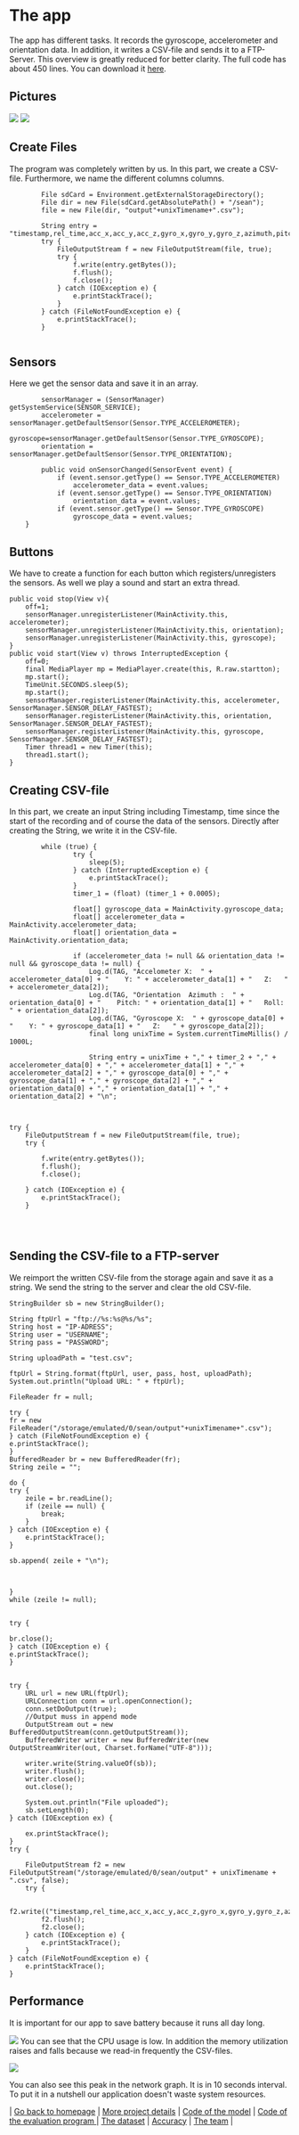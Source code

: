 # The app
The app has different tasks. It records the gyroscope, accelerometer and orientation data. In addition, it writes a CSV-file and sends it to a FTP-Server. This overview is greatly reduced for better clarity. The full code has about 450 lines. You can download it  [here](https://github.com/MatheLi/BWKI/releases/tag/v1).

## Pictures
![](https://raw.githubusercontent.com/MatheLi/BWKI/master/res/Screenshot_app%20.png?raw=true)
![](https://raw.githubusercontent.com/MatheLi/BWKI/master/res/Screenshot_icon.png?raw=true)

## Create Files
The program was completely written by us.
In this part, we create a CSV-file. Furthermore, we name the different columns columns.
```
        File sdCard = Environment.getExternalStorageDirectory();
        File dir = new File(sdCard.getAbsolutePath() + "/sean");
        file = new File(dir, "output"+unixTimename+".csv");
   
        String entry = "timestamp,rel_time,acc_x,acc_y,acc_z,gyro_x,gyro_y,gyro_z,azimuth,pitch,roll\n";
        try {
            FileOutputStream f = new FileOutputStream(file, true);
            try {
                f.write(entry.getBytes());
                f.flush();
                f.close();
            } catch (IOException e) {
                e.printStackTrace();
            }
        } catch (FileNotFoundException e) {
            e.printStackTrace();
        }
        
```
## Sensors
Here we get the sensor data and save it in an array.
```
        sensorManager = (SensorManager) getSystemService(SENSOR_SERVICE);
        accelerometer = sensorManager.getDefaultSensor(Sensor.TYPE_ACCELEROMETER);
        gyroscope=sensorManager.getDefaultSensor(Sensor.TYPE_GYROSCOPE);
        orientation = sensorManager.getDefaultSensor(Sensor.TYPE_ORIENTATION);
        
        public void onSensorChanged(SensorEvent event) {
            if (event.sensor.getType() == Sensor.TYPE_ACCELEROMETER)
                accelerometer_data = event.values;
            if (event.sensor.getType() == Sensor.TYPE_ORIENTATION)
                orientation_data = event.values;
            if (event.sensor.getType() == Sensor.TYPE_GYROSCOPE)
                gyroscope_data = event.values;
    }
```
## Buttons
We have to create a function for each button which registers/unregisters the sensors. As well we play a sound and start an extra thread.

```
public void stop(View v){
    off=1;
    sensorManager.unregisterListener(MainActivity.this, accelerometer);
    sensorManager.unregisterListener(MainActivity.this, orientation);
    sensorManager.unregisterListener(MainActivity.this, gyroscope);
}
public void start(View v) throws InterruptedException {
    off=0;
    final MediaPlayer mp = MediaPlayer.create(this, R.raw.startton);
    mp.start();
    TimeUnit.SECONDS.sleep(5);
    mp.start();
    sensorManager.registerListener(MainActivity.this, accelerometer, SensorManager.SENSOR_DELAY_FASTEST);
    sensorManager.registerListener(MainActivity.this, orientation, SensorManager.SENSOR_DELAY_FASTEST);
    sensorManager.registerListener(MainActivity.this, gyroscope, SensorManager.SENSOR_DELAY_FASTEST);
    Timer thread1 = new Timer(this);
    thread1.start();
}
```  
## Creating CSV-file    
In this part, we create an input String including Timestamp, time since the start of the recording and of course the data of the sensors. 
Directly after creating the String, we write it in the CSV-file.
```
        while (true) {
                try {
                    sleep(5);
                } catch (InterruptedException e) {
                    e.printStackTrace();
                }
                timer_1 = (float) (timer_1 + 0.0005);

                float[] gyroscope_data = MainActivity.gyroscope_data;
                float[] accelerometer_data = MainActivity.accelerometer_data;
                float[] orientation_data = MainActivity.orientation_data;

                if (accelerometer_data != null && orientation_data != null && gyroscope_data != null) {
                    Log.d(TAG, "Accelometer X:  " + accelerometer_data[0] + "    Y: " + accelerometer_data[1] + "   Z:   " + accelerometer_data[2]);
                    Log.d(TAG, "Orientation  Azimuth :  " + orientation_data[0] + "    Pitch: " + orientation_data[1] + "   Roll:   " + orientation_data[2]);
                    Log.d(TAG, "Gyroscope X:  " + gyroscope_data[0] + "    Y: " + gyroscope_data[1] + "   Z:   " + gyroscope_data[2]);
                    final long unixTime = System.currentTimeMillis() / 1000L;

                    String entry = unixTime + "," + timer_2 + "," + accelerometer_data[0] + "," + accelerometer_data[1] + "," + accelerometer_data[2] + "," + gyroscope_data[0] + "," + gyroscope_data[1] + "," + gyroscope_data[2] + "," + orientation_data[0] + "," + orientation_data[1] + "," + orientation_data[2] + "\n";
                    
                    
              
try {
    FileOutputStream f = new FileOutputStream(file, true);
    try {

        f.write(entry.getBytes());
        f.flush();
        f.close();

    } catch (IOException e) {
        e.printStackTrace();
    }


                       
```
## Sending the CSV-file to a FTP-server
We reimport the written CSV-file from the storage again and save it as a string. We send the string to the server and clear the old CSV-file.

                               
```
StringBuilder sb = new StringBuilder();

String ftpUrl = "ftp://%s:%s@%s/%s";
String host = "IP-ADRESS";
String user = "USERNAME";
String pass = "PASSWORD";

String uploadPath = "test.csv";

ftpUrl = String.format(ftpUrl, user, pass, host, uploadPath);
System.out.println("Upload URL: " + ftpUrl);

FileReader fr = null;

try {
fr = new FileReader("/storage/emulated/0/sean/output"+unixTimename+".csv");
} catch (FileNotFoundException e) {
e.printStackTrace();
}
BufferedReader br = new BufferedReader(fr);
String zeile = "";

do {
try {
    zeile = br.readLine();
    if (zeile == null) {
        break;
    }
} catch (IOException e) {
    e.printStackTrace();
}

sb.append( zeile + "\n");



}
while (zeile != null);


try {

br.close();
} catch (IOException e) {
e.printStackTrace();
}


try {
    URL url = new URL(ftpUrl);
    URLConnection conn = url.openConnection();
    conn.setDoOutput(true);
    //Output muss in append mode
    OutputStream out = new BufferedOutputStream(conn.getOutputStream());
    BufferedWriter writer = new BufferedWriter(new OutputStreamWriter(out, Charset.forName("UTF-8")));

    writer.write(String.valueOf(sb));
    writer.flush();
    writer.close();
    out.close();

    System.out.println("File uploaded");
    sb.setLength(0);
} catch (IOException ex) {

    ex.printStackTrace();
}
try {

    FileOutputStream f2 = new FileOutputStream("/storage/emulated/0/sean/output" + unixTimename + ".csv", false);
    try {

        f2.write(("timestamp,rel_time,acc_x,acc_y,acc_z,gyro_x,gyro_y,gyro_z,azimuth,pitch,roll\n").getBytes());
        f2.flush();
        f2.close();
    } catch (IOException e) {
        e.printStackTrace();
    }
} catch (FileNotFoundException e) {
    e.printStackTrace();
}

```
## Performance
It is important for our app to save battery because it runs all day long.

![](https://raw.githubusercontent.com/MatheLi/BWKI/master/res/Leistung_app.png?raw=true)
You can see that the CPU usage is low. In addition the memory utilization raises and falls because we read-in frequently the CSV-files.


![](https://raw.githubusercontent.com/MatheLi/BWKI/master/res/Abstand_sendungen.png?raw=true)

You can also see this peak in the network graph. It is in 10 seconds interval.
To put it in a nutshell our application doesn't waste system resources. 



| [Go back to homepage](https://matheli.github.io/BWKI/.) | [More project details](https://matheli.github.io/BWKI/posts/More%20details.html) |  [Code of the model](https://matheli.github.io/BWKI/posts/First_model.html) | [Code of the evaluation program ](https://matheli.github.io/BWKI/posts/Second_model.html)  | [The dataset](https://matheli.github.io/BWKI/posts/The_dataset.html) | [Accuracy](https://matheli.github.io/BWKI/posts/Accuracy.html) | [The team](https://matheli.github.io/BWKI/posts/The_team/The_team.html) |

